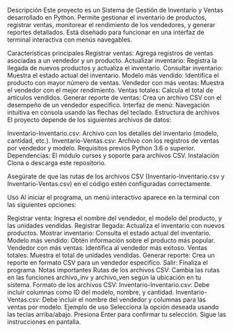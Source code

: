 Descripción
Este proyecto es un Sistema de Gestión de Inventario y Ventas desarrollado en Python. Permite gestionar el inventario de productos, registrar ventas, monitorear el rendimiento de los vendedores, y generar reportes detallados. Está diseñado para funcionar en una interfaz de terminal interactiva con menús navegables.

Características principales
Registrar ventas: Agrega registros de ventas asociadas a un vendedor y un producto.
Actualizar inventario: Registra la llegada de nuevos productos y actualiza el inventario.
Consultar inventario: Muestra el estado actual del inventario.
Modelo más vendido: Identifica el producto con mayor número de ventas.
Vendedor con más ventas: Muestra el vendedor con el mejor rendimiento.
Ventas totales: Calcula el total de artículos vendidos.
Generar reporte de ventas: Crea un archivo CSV con el desempeño de un vendedor específico.
Interfaz de menú: Navegación intuitiva en consola usando las flechas del teclado.
Estructura de archivos
El proyecto depende de los siguientes archivos de datos:

Inventario-Inventario.csv: Archivo con los detalles del inventario (modelo, cantidad, etc.).
Inventario-Ventas.csv: Archivo con los registros de ventas por vendedor y modelo.
Requisitos previos
Python 3.6 o superior.
Dependencias: El módulo curses y soporte para archivos CSV.
Instalación
Clona o descarga este repositorio.

Asegúrate de que las rutas de los archivos CSV (Inventario-Inventario.csv y Inventario-Ventas.csv) en el código estén configuradas correctamente.

Uso
Al iniciar el programa, un menú interactivo aparece en la terminal con las siguientes opciones:

Registrar venta: Ingresa el nombre del vendedor, el modelo del producto, y las unidades vendidas.
Registrar llegada: Actualiza el inventario con nuevos productos.
Mostrar inventario: Consulta el estado actual del inventario.
Modelo más vendido: Obtén información sobre el producto más popular.
Vendedor con más ventas: Identifica al vendedor más exitoso.
Ventas totales: Muestra el total de unidades vendidas.
Generar reporte: Crea un reporte en formato CSV para un vendedor específico.
Salir: Finaliza el programa.
Notas importantes
Rutas de los archivos CSV: Cambia las rutas en las funciones archivo_inv y archivo_ven según la ubicación en tu sistema.
Formato de los archivos CSV:
Inventario-Inventario.csv: Debe incluir columnas como ID del modelo, nombre, y cantidad.
Inventario-Ventas.csv: Debe incluir el nombre del vendedor y columnas para las ventas por modelo.
Ejemplo de uso
Selecciona la opción deseada usando las teclas arriba/abajo.
Presiona Enter para confirmar tu selección.
Sigue las instrucciones en pantalla.
